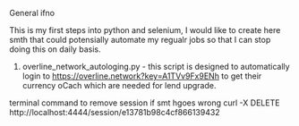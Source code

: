 General ifno

This is my first steps into python and selenium, I would like to create here smth that could potensially automate my regualr jobs so that I can stop doing this on daily basis.

1) overline_network_autologing.py - this script is designed to automatically login  to https://overline.network?key=A1TVv9Fx9ENh to get their currency oCach which are needed for lend upgrade. 


terminal command to remove session if smt hgoes wrong
curl -X DELETE http://localhost:4444/session/e13781b98c4cf866139432